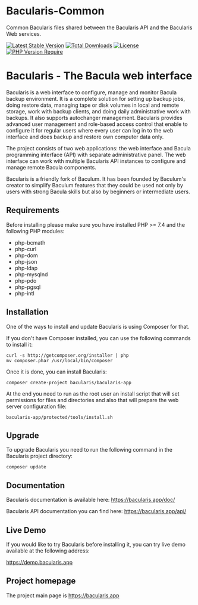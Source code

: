 # Bacularis-Common

Common Bacularis files shared between the Bacularis API and the Bacularis Web services.


[![Latest Stable Version](http://poser.pugx.org/bacularis/bacularis-common/v)](https://packagist.org/packages/bacularis/bacularis-common)
[![Total Downloads](http://poser.pugx.org/bacularis/bacularis-common/downloads)](https://packagist.org/packages/bacularis/bacularis-common)
[![License](http://poser.pugx.org/bacularis/bacularis-common/license)](https://packagist.org/packages/bacularis/bacularis-common)
[![PHP Version Require](http://poser.pugx.org/bacularis/bacularis-common/require/php)](https://packagist.org/packages/bacularis/bacularis-common)

# Bacularis - The Bacula web interface

Bacularis is a web interface to configure, manage and monitor Bacula backup environment. It is a complete solution for setting up backup jobs, doing restore data, managing tape or disk volumes in local and remote storage, work with backup clients, and doing daily administrative work with backups. It also supports autochanger management. Bacularis provides advanced user management and role-based access control that enable to configure it for regular users where every user can log in to the web interface and does backup and restore own computer data only.

The project consists of two web applications: the web interface and Bacula programming interface (API) with separate administrative panel. The web interface can work with multiple Bacularis API instances to configure and manage remote Bacula components.

Bacularis is a friendly fork of Baculum. It has been founded by Baculum's creator to simplify Baculum features that they could be used not only by users with strong Bacula skills but also by beginners or intermediate users.

## Requirements

Before installing please make sure you have installed PHP >= 7.4 and the following PHP modules:

 - php-bcmath
 - php-curl
 - php-dom
 - php-json
 - php-ldap
 - php-mysqlnd
 - php-pdo
 - php-pgsql
 - php-intl

## Installation

One of the ways to install and update Bacularis is using Composer for that.

If you don't have Composer installed, you can use the following commands to install it:

```
curl -s http://getcomposer.org/installer | php
mv composer.phar /usr/local/bin/composer
```

Once it is done, you can install Bacularis:

```
composer create-project bacularis/bacularis-app
```

At the end you need to run as the root user an install script that will set permissions for files and directories and also that will prepare the web server configuration file:

```
bacularis-app/protected/tools/install.sh
```

## Upgrade

To upgrade Bacularis you need to run the following command in the Bacularis project directory:

```
composer update
```

## Documentation

Bacularis documentation is available here: https://bacularis.app/doc/

Bacularis API documentation you can find here: https://bacularis.app/api/

## Live Demo

If you would like to try Bacularis before installing it, you can try live demo available at the following address:

https://demo.bacularis.app

## Project homepage

The project main page is https://bacularis.app
